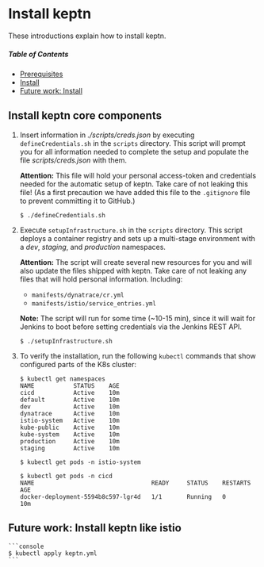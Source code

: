 # Install keptn
These introductions explain how to install keptn. 

##### Table of Contents
 * [Prerequisites](#step-zero)
 * [Install](#step-install)
 * [Future work: Install](#step-install)

## Install keptn core components <a id="step-install"></a>

1. Insert information in *./scripts/creds.json* by executing `defineCredentials.sh` in the `scripts` directory. This script will prompt you for all information needed to complete the setup and populate the file *scripts/creds.json* with them. 

    **Attention:** This file will hold your personal access-token and credentials needed for the automatic setup of keptn. Take care of not leaking this file! (As a first precaution we have added this file to the `.gitignore` file to prevent committing it to GitHub.)

    ```console
    $ ./defineCredentials.sh
    ```
    
1. Execute `setupInfrastructure.sh` in the `scripts` directory. This script deploys a container registry and sets up a multi-stage environment with a *dev*, *staging*, and *production* namespaces. 

    **Attention:** The script will create several new resources for you and will also update the files shipped with keptn. Take care of not leaking any files that will hold personal information. Including:
    - `manifests/dynatrace/cr.yml`
    - `manifests/istio/service_entries.yml`

    **Note:** The script will run for some time (~10-15 min), since it will wait for Jenkins to boot before setting credentials via the Jenkins REST API.

    ```console
    $ ./setupInfrastructure.sh
    ```

1. To verify the installation, run the following `kubectl` commands that show configured parts of the K8s cluster: 

    ```console
    $ kubectl get namespaces
    NAME           STATUS    AGE
    cicd           Active    10m
    default        Active    10m
    dev            Active    10m
    dynatrace      Active    10m
    istio-system   Active    10m
    kube-public    Active    10m
    kube-system    Active    10m
    production     Active    10m
    staging        Active    10m
    ```

    ```console
    $ kubectl get pods -n istio-system
    ```

    ```console
    $ kubectl get pods -n cicd
    NAME                                 READY     STATUS    RESTARTS   AGE
    docker-deployment-5594b8c597-lgr4d   1/1       Running   0          10m
    ```

## Future work: Install keptn like istio <a id="step-install"></a>

    ```console
    $ kubectl apply keptn.yml
    ```



